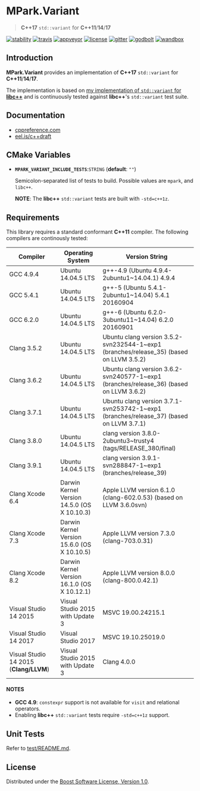 # MPark.Variant

> __C++17__ `std::variant` for __C++11__/__14__/__17__

[![stability][badge.stability]][stability]
[![travis][badge.travis]][travis]
[![appveyor][badge.appveyor]][appveyor]
[![license][badge.license]][license]
[![gitter][badge.gitter]][gitter]
[![godbolt][badge.godbolt]][godbolt]
[![wandbox][badge.wandbox]][wandbox]

[badge.stability]: https://img.shields.io/badge/stability-stable-brightgreen.svg
[badge.travis]: https://travis-ci.org/mpark/variant.svg?branch=master
[badge.appveyor]: https://ci.appveyor.com/api/projects/status/github/mpark/variant?branch=master&svg=true
[badge.license]: http://img.shields.io/badge/license-boost-blue.svg
[badge.gitter]: https://badges.gitter.im/mpark/variant.svg
[badge.godbolt]: https://img.shields.io/badge/try%20it-on%20godbolt-222266.svg
[badge.wandbox]: https://img.shields.io/badge/try%20it-on%20wandbox-5cb85c.svg

[stability]: http://github.com/badges/stability-badges
[travis]: https://travis-ci.org/mpark/variant
[appveyor]: https://ci.appveyor.com/project/mpark/variant
[license]: https://github.com/mpark/variant/blob/master/LICENSE.md
[gitter]: https://gitter.im/mpark/variant
[godbolt]: https://godbolt.org/g/DceDpT
[wandbox]: https://wandbox.org/permlink/QuDs9wncQPljHkp2

## Introduction

__MPark.Variant__ provides an implementation of __C++17__ `std::variant` for __C++11__/__14__/__17__.

The implementation is based on [my implementation of `std::variant` for __libc++__][libcxx-impl] and is continuously tested against __libc++__'s `std::variant` test suite.

## Documentation

  - [cppreference.com][cppreference]
  - [eel.is/c++draft][eel.is]

[cppreference]: http://en.cppreference.com/w/cpp/utility/variant
[eel.is]: http://eel.is/c++draft/variant

## CMake Variables

  -  __`MPARK_VARIANT_INCLUDE_TESTS`__:`STRING` (__default__: `""`)

     Semicolon-separated list of tests to build.
     Possible values are `mpark`, and `libc++`.

     __NOTE__: The __libc++__ `std::variant` tests are built with `-std=c++1z`.

## Requirements

This library requires a standard conformant __C++11__ compiler.
The following compilers are continously tested:

| Compiler                               | Operating System                            | Version String                                                                          |
|----------------------------------------|---------------------------------------------|-----------------------------------------------------------------------------------------|
| GCC 4.9.4                              | Ubuntu 14.04.5 LTS                          | g++-4.9 (Ubuntu 4.9.4-2ubuntu1~14.04.1) 4.9.4                                           |
| GCC 5.4.1                              | Ubuntu 14.04.5 LTS                          | g++-5 (Ubuntu 5.4.1-2ubuntu1~14.04) 5.4.1 20160904                                      |
| GCC 6.2.0                              | Ubuntu 14.04.5 LTS                          | g++-6 (Ubuntu 6.2.0-3ubuntu11~14.04) 6.2.0 20160901                                     |
| Clang 3.5.2                            | Ubuntu 14.04.5 LTS                          | Ubuntu clang version 3.5.2-svn232544-1~exp1 (branches/release_35) (based on LLVM 3.5.2) |
| Clang 3.6.2                            | Ubuntu 14.04.5 LTS                          | Ubuntu clang version 3.6.2-svn240577-1~exp1 (branches/release_36) (based on LLVM 3.6.2) |
| Clang 3.7.1                            | Ubuntu 14.04.5 LTS                          | Ubuntu clang version 3.7.1-svn253742-1~exp1 (branches/release_37) (based on LLVM 3.7.1) |
| Clang 3.8.0                            | Ubuntu 14.04.5 LTS                          | clang version 3.8.0-2ubuntu3~trusty4 (tags/RELEASE_380/final)                           |
| Clang 3.9.1                            | Ubuntu 14.04.5 LTS                          | clang version 3.9.1-svn288847-1~exp1 (branches/release_39)                              |
| Clang Xcode 6.4                        | Darwin Kernel Version 14.5.0 (OS X 10.10.3) | Apple LLVM version 6.1.0 (clang-602.0.53) (based on LLVM 3.6.0svn)                      |
| Clang Xcode 7.3                        | Darwin Kernel Version 15.6.0 (OS X 10.10.5) | Apple LLVM version 7.3.0 (clang-703.0.31)                                               |
| Clang Xcode 8.2                        | Darwin Kernel Version 16.1.0 (OS X 10.12.1) | Apple LLVM version 8.0.0 (clang-800.0.42.1)                                             |
| Visual Studio 14 2015                  | Visual Studio 2015 with Update 3            | MSVC 19.00.24215.1 | Microsoft (R) Build Engine version 14.0.25420.1                    |
| Visual Studio 14 2017                  | Visual Studio 2017                          | MSVC 19.10.25019.0 | Microsoft (R) Build Engine version 15.1.1012.6693                  |
| Visual Studio 14 2015 (__Clang/LLVM__) | Visual Studio 2015 with Update 3            | Clang 4.0.0        | Microsoft (R) Build Engine version 14.0.25420.1                    |

#### NOTES
  - __GCC 4.9__: `constexpr` support is not available for `visit` and relational operators.
  - Enabling __libc++__ `std::variant` tests require `-std=c++1z` support.

## Unit Tests

Refer to [test/README.md](test/README.md).

[libcxx-impl]: https://reviews.llvm.org/rL288547

## License

Distributed under the [Boost Software License, Version 1.0][license].

[license]: LICENSE.md
